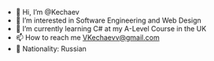 - 👋 Hi, I’m @Kechaev
- 👀 I’m interested in Software Engineering and Web Design
- 🌱 I’m currently learning C# at my A-Level Course in the UK
- 📫 How to reach me VKechaevv@gmail.com
- 🎌 Nationality: Russian

<!---
Kechaev/Kechaev is a ✨ special ✨ repository because its `README.md` (this file) appears on your GitHub profile.
You can click the Preview link to take a look at your changes.
--->
